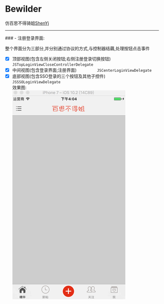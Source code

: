 # Bewilder
仿百思不得骑姐[ShenYj](https://github.com/ShenYj)
<hr>
### - 注册登录界面:

整个界面分为三部分,并分别通过协议的方式,与控制器结藕,处理按钮点击事件
- [x] 顶部视图(包含左侧关闭按钮;右侧注册登录切换按钮)   `JSTopLoginViewCloseControllerDelegate`
- [x] 中间视图(包含登录界面;注册界面)                 `JSCenterLoginViewDelegate`
- [x] 底部视图(包含SSO登录的三个按钮及其他子控件)       `JSSSOLoginViewDelegate`
<br>效果图:<br>
![注册登录](https://github.com/ShenYj/Bewilder/blob/master/01-关注:登录注册界面.gif?raw=true)

